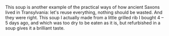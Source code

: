 This soup is another example of the practical ways of how ancient Saxons lived in Transylvania: let's reuse everything, nothing should be wasted. And they were right. This soup I actually made from a little grilled rib I bought 4 – 5 days ago, and which was too dry to be eaten as it is, but refurbished in a soup gives it a brilliant taste.